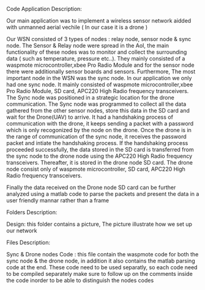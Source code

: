 Code Application Description:


 Our main application was to implement a wireless sensor network aidded with unmanned aerial vechile ( In our case it is a drone )

Our WSN consisted of 3 types of nodes : relay node, sensor node & sync node. The Sensor & Relay node were spread in the AoI, the main functionality of these nodes was to monitor and collect the surrounding data ( such as temperature, pressure etc..). They mainly consisted of a waspmote microcontroller,xbee Pro Radio Module and for the sensor node there were additionally sensor boards and sensors. 
Furthermore, The most important node in the WSN was the sync node. In our application we only had one sync node. It mainly consisted of waspmote microcontroller,xbee Pro Radio Module, SD card, APC220 High Radio frequency transceivers. The Sync node was positioned in a strategic location for the drone communication. The Sync node was programmed to collect all the data gathered from the other sensor nodes, store this data in the SD card and wait for the Drone(UAV) to arrive. It had a handshaking process of communication with the drone, it keeps sending a packet with a password which is only recogonized by the node on the drone. Once the drone is in the range of communication of the sync node, it receives the password packet and intiate the handshaking process. If the handshaking process proceeded successfully, the data stored in the SD card is transferred from the sync node to the drone node using the  APC220 High Radio frequency transceivers. Thereafter,  it is stored in the drone node SD card. The drone node consist only of waspmote microcontroller, SD card, APC220 High Radio frequency transceivers. 

Finally the data received on the Drone node SD card can be further analyzed using a matlab code to parse the packets and present the data in a user friendly mannar rather than a frame 




Folders Description:


Design: this folder contains a picture, The picture illustrate how we set up our network



Files Description:

Sync & Drone nodes Code : this file contain the waspmote code for both the sync node & the drone node, in addition it also contains the matlab parsing code at the end.
These code need to be used separatly, so each code need to be compiled separately make sure to follow up on the comments inside the code inorder to be able to distinguish the nodes codes
